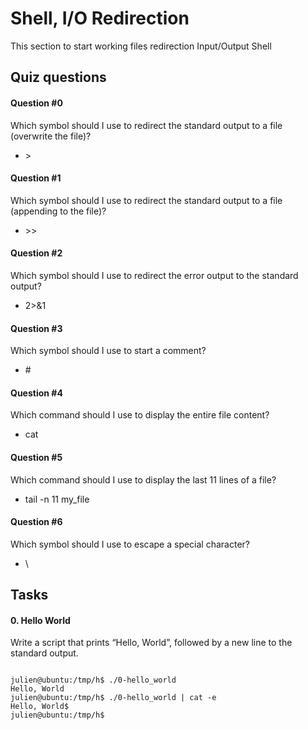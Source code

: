 #    Shell, I/O Redirection

This section to start working files redirection Input/Output Shell

## Quiz questions

#### Question #0

Which symbol should I use to redirect the standard output to a file (overwrite the file)?

 - \>

#### Question #1

Which symbol should I use to redirect the standard output to a file (appending to the file)?

 - \>\>

#### Question #2

Which symbol should I use to redirect the error output to the standard output?

 - 2\>\&1

#### Question #3

Which symbol should I use to start a comment?

 - \#

#### Question #4

Which command should I use to display the entire file content?

 - cat




#### Question #5

Which command should I use to display the last 11 lines of a file?

 - tail -n 11 my_file

#### Question #6

Which symbol should I use to escape a special character?

 - \\

## Tasks

#### 0. Hello World

Write a script that prints “Hello, World”, followed by a new line to the standard output.

```

julien@ubuntu:/tmp/h$ ./0-hello_world 
Hello, World
julien@ubuntu:/tmp/h$ ./0-hello_world | cat -e
Hello, World$
julien@ubuntu:/tmp/h$ 


```
















      
